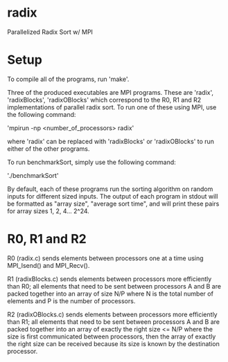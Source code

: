 # radix
Parallelized Radix Sort w/ MPI

# Setup
To compile all of the programs, run 'make'.

Three of the produced executables are MPI programs. These are 'radix', 'radixBlocks', 'radixOBlocks' which correspond
to the R0, R1 and R2 implementations of parallel radix sort. To run one of these using MPI, use the following command:

'mpirun -np <number_of_processors> radix'

where 'radix' can be replaced with 'radixBlocks' or 'radixOBlocks' to run either of the other programs.

To run benchmarkSort, simply use the following command:

'./benchmarkSort'

By default, each of these programs run the sorting algorithm on random inputs for different sized inputs. The output of
each program in stdout will be formatted as "array size", "average sort time", and will print these pairs for array sizes
1, 2, 4... 2^24.

# R0, R1 and R2
R0 (radix.c) sends elements between processors one at a time using MPI_Isend() and MPI_Recv().

R1 (radixBlocks.c) sends elements between processors more efficiently than R0; all elements that need to be sent between processors A and B are packed together into an array of size N/P where N is the total number of elements and P is the number of processors.

R2 (radixOBlocks.c) sends elements between processors more efficiently than R1; all elements that need to be sent between processors A and B are packed together into an array of exactly the right size <= N/P where the size is first communicated between processors, then the array of exactly the right size can be received because its size is known by the destination processor.